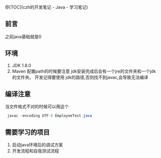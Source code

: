 @[TOC](czh的开发笔记 - Java - 学习笔记)

## 前言
之前java基础就是0


## 环境

1. JDK 1.8.0
2. Maven
配置path的时候要注意 jdk安装完成后会有一个jre的文件夹和一个jdk的文件夹。
开发记得要使用 jdk的路径,否则找不到javac,会导致无法编译

## 编译注意
当文件格式不对的时候可以用这个

```java
 javac -encoding UTF-8 EmployeeTest.java
```

## 需要学习的项目 
1. 启动java环境后的调试方案
2. 开发流程和自我测试流程